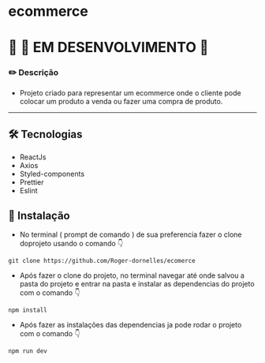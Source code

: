 # ecommerce

# 	:rotating_light: :construction: EM DESENVOLVIMENTO 	:rotating_light:

### :pencil2:  Descrição

- Projeto criado para representar um ecommerce onde o cliente pode colocar um produto a venda ou fazer uma compra de produto.

------


## 	:hammer_and_wrench: Tecnologias

- ReactJs
- Axios
- Styled-components
- Prettier
- Eslint


## :wrench: Instalação

- No  terminal ( prompt de comando ) de sua preferencia fazer o clone doprojeto usando o comando :point_down:
```
git clone https://github.com/Roger-dornelles/ecomerce
```

- Após fazer o clone do projeto, no terminal navegar até onde salvou a pasta do projeto e entrar na pasta e instalar as dependencias do projeto com o comando :point_down:
```
npm install
```

- Após fazer as instalações das dependencias ja pode rodar o projeto com o comando :point_down:

```
npm run dev
```
